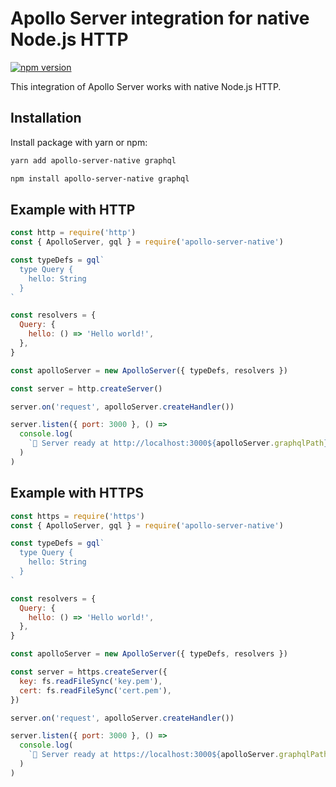 # Apollo Server integration for native Node.js HTTP

[![npm version](https://badge.fury.io/js/apollo-server-native.svg)](https://badge.fury.io/js/apollo-server-native)

This integration of Apollo Server works with native Node.js HTTP.

## Installation

Install package with yarn or npm:

```sh
yarn add apollo-server-native graphql
```

```sh
npm install apollo-server-native graphql
```

## Example with HTTP

```js
const http = require('http')
const { ApolloServer, gql } = require('apollo-server-native')

const typeDefs = gql`
  type Query {
    hello: String
  }
`

const resolvers = {
  Query: {
    hello: () => 'Hello world!',
  },
}

const apolloServer = new ApolloServer({ typeDefs, resolvers })

const server = http.createServer()

server.on('request', apolloServer.createHandler())

server.listen({ port: 3000 }, () =>
  console.log(
    `🚀 Server ready at http://localhost:3000${apolloServer.graphqlPath}`
  )
)
```

## Example with HTTPS

```js
const https = require('https')
const { ApolloServer, gql } = require('apollo-server-native')

const typeDefs = gql`
  type Query {
    hello: String
  }
`

const resolvers = {
  Query: {
    hello: () => 'Hello world!',
  },
}

const apolloServer = new ApolloServer({ typeDefs, resolvers })

const server = https.createServer({
  key: fs.readFileSync('key.pem'),
  cert: fs.readFileSync('cert.pem'),
})

server.on('request', apolloServer.createHandler())

server.listen({ port: 3000 }, () =>
  console.log(
    `🚀 Server ready at https://localhost:3000${apolloServer.graphqlPath}`
  )
)
```

